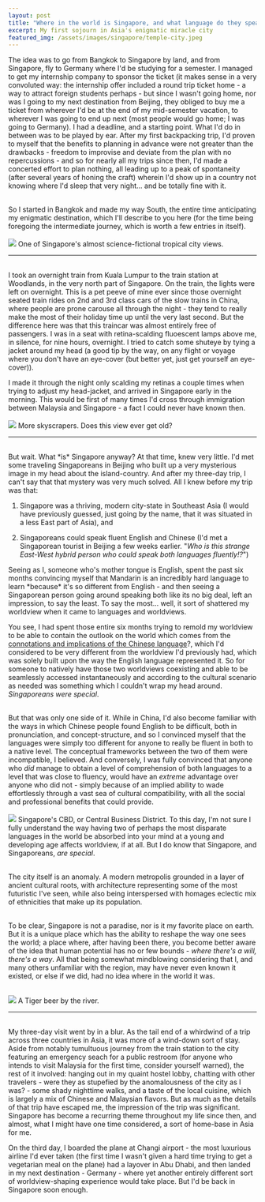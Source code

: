```yaml
---
layout: post
title: "Where in the world is Singapore, and what language do they speak?"
excerpt: My first sojourn in Asia's enigmatic miracle city
featured_img: /assets/images/singapore/temple-city.jpeg
---
```


The idea was to go from Bangkok to Singapore by land, and from Singapore, fly to Germany where I'd be studying for a semester. I managed to get my internship company to sponsor the ticket (it makes sense in a very convoluted way: the internship offer included a round trip ticket home - a way to attract foreign students perhaps - but since I wasn't going home, nor was I going to my next destination from Beijing, they obliged to buy me a ticket from wherever I'd be at the end of my mid-semester vacation, to wherever I was going to end up next (most people would go home; I was going to Germany). I had a deadline, and a starting point. What I'd do in between was to be played by ear. After my first backpacking trip, I'd proven to myself that the benefits to planning in advance were not greater than the drawbacks - freedom to improvise and deviate from the plan with no repercussions - and so for nearly all my trips since then, I'd made a concerted effort to plan nothing, all leading up to a peak of spontaneity (after several years of honing the craft) wherein I'd show up in a country not knowing where I'd sleep that very night... and be totally fine with it.   
<br/>


So I started in Bangkok and made my way South, the entire time anticipating my enigmatic destination, which I'll describe to you here (for the time being foregoing the intermediate journey, which is worth a few entries in itself).   
<br/>
  <img src="/assets/images/singapore/modern-tropical.jpeg" class="in-post-img block mx-auto">
<span class="img-caption mb3">One of Singapore's almost science-fictional tropical city views.</span>
<hr class="hr2">
  
<br/>
I took an overnight train from Kuala Lumpur to the train station at Woodlands, in the very north part of Singapore. On the train, the lights were left on overnight. This is a pet peeve of mine ever since those overnight seated train rides on 2nd and 3rd class cars of the slow trains in China, where people are prone carouse all through the night - they tend to really make the most of their holiday time up until the very last second. But the difference here was that this traincar was almost entirely free of passengers. I was in a seat with retina-scalding fluoescent lamps above me, in silence, for nine hours, overnight. I tried to catch some shuteye by tying a jacket around my head (a good tip by the way, on any flight or voyage where you don't have an eye-cover (but better yet, just get yourself an eye-cover)).  
<br/>

I made it through the night only scalding my retinas a couple times when trying to adjust my head-jacket, and arrived in Singapore early in the morning. This would be first of many times I'd cross through immigration between Malaysia and Singapore - a fact I could never have known then.   
<br/>
  <img src="/assets/images/singapore/skyscrapers-1.jpeg" class="in-post-img block mx-auto">
<span class="img-caption mb3">More skyscrapers. Does this view ever get old?</span>
<hr class="hr2">
  
<br/>
But wait. What *is* Singapore anyway? At that time, knew very little. I'd met some traveling Singaporeans in Beijing who built up a very mysterious image in my head about the island-country. And after my three-day trip, I can't say that that mystery was very much solved. All I knew before my trip was that:   
<ol>
<li><p>Singapore was a thriving, modern city-state in Southeast Asia (I would have previously guessed, just going by the name, that it was situated in a less East part of Asia), and </p></li>
<li><p>Singaporeans could speak fluent English and Chinese (I'd met a Singaporean tourist in Beijing a few weeks earlier. "<i>Who is this strange East-West hybrid person who could speak both languages fluently!?</i>")</p>
</li>    
</ol>
Seeing as I, someone who's mother tongue is English, spent the past six months convincing myself that Mandarin is an incredibly hard language to learn *because* it's so different from English - and then seeing a Singaporean person going around speaking both like its no big deal, left an impression, to say the least. To say the most... well, it sort of shattered my worldview when it came to languages and worldviews.    
<br/>

You see, I had spent those entire six months trying to remold my worldview to be able to contain the outlook on the world which comes from the <a href="/2020/06/25/mandarin-state-of-mind"> connotations and implications of the Chinese language</a>?, which I'd considered to be very different from the worldview I'd previously had, which was solely built upon the way the English language represented it. So for someone to natively have those two worldviews coexisting and able to be seamlessly accessed instantaneously and according to the cultural scenario as needed was something which I couldn't wrap my head around. *Singaporeans were special*.     
<br/>

But that was only one side of it. While in China, I'd also become familiar with the ways in which Chinese people found English to be difficult, both in pronunciation, and concept-structure, and so I convinced myself that the languages were simply too different for anyone to really be fluent in both to a native level. The conceptual frameworks between the two of them were incompatible, I believed. And conversely, I was fully convinced that anyone who *did* manage to obtain a level of comprehension of both languages to a level that was close to fluency, would have an *extreme* advantage over anyone who did not - simply because of an implied ability to wade effortlessly through a vast sea of cultural compatibility, with all the social and professional benefits that could provide.    
<br/>
  <img src="/assets/images/singapore/cbd.jpeg" class="in-post-img block mx-auto">
<span class="img-caption mb3">Singapore's CBD, or Central Business District.</span>
To this day, I'm not sure I fully understand the way having two of perhaps the most disparate languages in the world be absorbed into your mind at a young and developing age affects worldview, if at all. But I do know that Singapore, and Singaporeans, *are special*.    
<br/>

The city itself is an anomaly. A modern metropolis grounded in a layer of ancient cultural roots, with architecture representing some of the most futuristic I've seen, while also being interspersed with homages eclectic mix of ethnicities that make up its population.    
<br/>

To be clear, Singapore is not a paradise, nor is it my favorite place on earth. But it is a unique place which has the ability to reshape the way one sees the world; a place where, after having been there, you become better aware of the idea that human potential has no or few bounds - *where there's a will, there's a way*. All that being somewhat mindblowing considering that I, and many others unfamiliar with the region, may have never even known it existed, or else if we did, had no idea where in the world it was.

<br/>
  <img src="/assets/images/singapore/first-trip/beer.jpg" class="in-post-img block mx-auto">
<span class="img-caption mb3">A Tiger beer by the river.</span>
<hr class="hr2">
  
<br/>
My three-day visit went by in a blur. As the tail end of a whirdwind of a trip across three countries in Asia, it was more of a wind-down sort of stay. Aside from notably tumultuous journey from the train station to the city featuring an emergency seach for a public restroom (for anyone who intends to visit Malaysia for the first time, consider yourself warned), the rest of it involved: hanging out in my quaint hostel lobby, chatting with other travelers - were they as stupefied by the anomalousness of the city as I was? - some shady nighttime walks, and a taste of the local cuisine, which is largely a mix of Chinese and Malaysian flavors. But as much as the details of that trip have escaped me, the impression of the trip was significant. Singapore has become a recurring theme throughout my life since then, and almost, what I might have one time considered, a sort of home-base in Asia for me.    
<br/>

On the third day, I boarded the plane at Changi airport - the most luxurious airline I'd ever taken (the first time I wasn't given a hard time trying to get a vegetarian meal on the plane) had a layover in Abu Dhabi, and then landed in my next destination - Germany - where yet another entirely different sort of worldview-shaping experience would take place. But I'd be back in Singapore soon enough.
